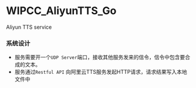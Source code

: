 # WIPCC_AliyunTTS_Go
Aliyun TTS service

### 系统设计
* 服务需要开一个`UDP Server`端口，接收其他服务发来的信令，信令中包含要合成的文本。
* 服务通过`Restful API` 向阿里云TTS服务发起HTTP请求，请求结果写入本地文件中